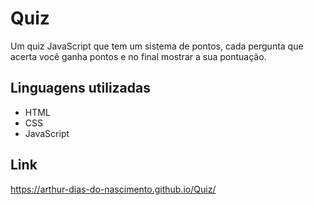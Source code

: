 # Quiz
Um quiz JavaScript que tem um sistema de pontos, cada pergunta que acerta você ganha pontos e no final mostrar a sua pontuação.

## Linguagens utilizadas

<ul>
 <li>HTML</li>
 <li>CSS</li>
 <li>JavaScript</li>
</ul>

## Link
https://arthur-dias-do-nascimento.github.io/Quiz/
